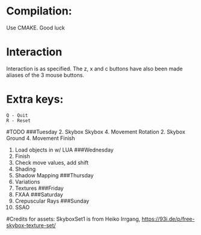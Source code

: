 # Compilation:
Use CMAKE. Good luck

# Interaction
Interaction is as specified. The z, x and c buttons have also been made aliases of the 3 mouse buttons.

# Extra keys:
    Q - Quit
    R - Reset

#TODO
###Tuesday
2. Skybox
    Skybox
4. Movement
    Rotation
2. Skybox
    Ground
4. Movement
    Finish
1. Load objects in w/ LUA
###Wednesday
1. Finish
4. Check move values, add shift
6. Shading
7. Shadow Mapping
###Thursday
3. Variations
5. Textures
###Friday
10. FXAA
###Saturday
9. Crepuscular Rays
###Sunday
8. SSAO

#Credits for assets:
SkyboxSet1 is from Heiko Irrgang, https://93i.de/p/free-skybox-texture-set/
